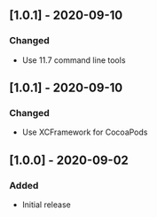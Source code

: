 ## [1.0.1] - 2020-09-10
### Changed
- Use 11.7 command line tools

## [1.0.1] - 2020-09-10
### Changed
- Use XCFramework for CocoaPods 

## [1.0.0] - 2020-09-02
### Added
- Initial release

